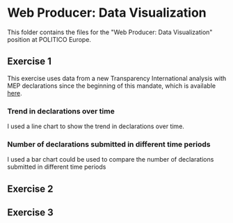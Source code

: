 # Web Producer: Data Visualization

This folder contains the files for the "Web Producer: Data Visualization" position at POLITICO Europe.

## Exercise 1

This exercise uses data from a new Transparency International analysis with MEP declarations since the beginning of this mandate, which is available <a href="https://github.com/ibonnet/portfolio/tree/main/politico/ex1">here</a>.</li>

### Trend in declarations over time
I used a line chart to show the trend in declarations over time.

### Number of declarations submitted in different time periods
I used a bar chart could be used to compare the number of declarations submitted in different time periods

## Exercise 2

## Exercise 3
